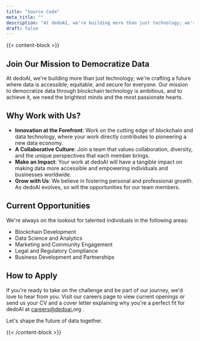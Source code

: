 ```yaml
---
title: "Source Code"
meta_title: ""
description: "At dedoAI, we're building more than just technology; we're crafting a future where data is accessible, equitable, and secure for everyone."
draft: false
---
```

{{< content-block >}}

## Join Our Mission to Democratize Data

At dedoAI, we're building more than just technology; we're crafting a future where data is accessible, equitable, and secure for everyone. Our mission to democratize data through blockchain technology is ambitious, and to achieve it, we need the brightest minds and the most passionate hearts.

## Why Work with Us?

* **Innovation at the Forefront**: Work on the cutting edge of blockchain and data technology, where your work directly contributes to pioneering a new data economy.
* **A Collaborative Culture**: Join a team that values collaboration, diversity, and the unique perspectives that each member brings.
* **Make an Impact**: Your work at dedoAI will have a tangible impact on making data more accessible and empowering individuals and businesses worldwide.
* **Grow with Us**: We believe in fostering personal and professional growth. As dedoAI evolves, so will the opportunities for our team members.

## Current Opportunities

We're always on the lookout for talented individuals in the following areas:

* Blockchain Development
* Data Science and Analytics
* Marketing and Community Engagement
* Legal and Regulatory Compliance
* Business Development and Partnerships

## How to Apply

If you're ready to take on the challenge and be part of our journey, we'd love to hear from you. Visit our careers page to view current openings or send us your CV and a cover letter explaining why you're a perfect fit for dedoAI at [careers@dedoai.](mailto:careers@dedoai.com "mailto\:careers@dedoai.com")org .

Let's shape the future of data together.

{{< /content-block >}}
